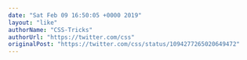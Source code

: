```yaml
---
date: "Sat Feb 09 16:50:05 +0000 2019"
layout: "like"
authorName: "CSS-Tricks"
authorUrl: "https://twitter.com/css"
originalPost: "https://twitter.com/css/status/1094277265020649472"
---
```

